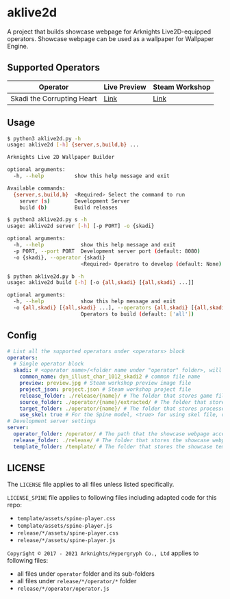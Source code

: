# aklive2d

A project that builds showcase webpage for Arknights Live2D-equipped operators. Showcase webpage can be used as a wallpaper for Wallpaper Engine.

## Supported Operators

| Operator | Live Preview | Steam Workshop |
|----------|--------------|----------------|
| Skadi the Corrupting Heart | [Link](https://arknights.halyul.dev/skadi/) | [Link](https://steamcommunity.com/sharedfiles/filedetails/?id=2492307783) |

## Usage

``` bash
$ python3 aklive2d.py -h  
usage: aklive2d [-h] {server,s,build,b} ...

Arknights Live 2D Wallpaper Builder

optional arguments:
  -h, --help          show this help message and exit

Available commands:
  {server,s,build,b}  <Required> Select the command to run
    server (s)        Development Server
    build (b)         Build releases
```
``` bash
$ python3 aklive2d.py s -h
usage: aklive2d server [-h] [-p PORT] -o {skadi}

optional arguments:
  -h, --help            show this help message and exit
  -p PORT, --port PORT  Development server port (default: 8080)
  -o {skadi}, --operator {skadi}
                        <Required> Operatro to develop (default: None)
```
``` bash
$ python aklive2d.py b -h
usage: aklive2d build [-h] [-o {all,skadi} [{all,skadi} ...]]

optional arguments:
  -h, --help            show this help message and exit
  -o {all,skadi} [{all,skadi} ...], --operators {all,skadi} [{all,skadi} ...]
                        Operators to build (default: ['all'])
```
## Config
``` yaml
# List all the supported operators under <operators> block
operators:
  # Single operator block
  skadi: # <operator name>/<folder name under "operator" folder>, will be used to replace <{name}>
    common_name: dyn_illust_char_1012_skadi2 # common file name
    preview: preview.jpg # Steam workshop preview image file
    project_json: project.json # Steam workshop project file
    release_folder: ./release/{name}/ # The folder that stores game files for the showcase webpage
    source_folder: ./operator/{name}/extracted/ # The folder that stores extracted game files
    target_folder: ./operator/{name}/ # The folder that stores processed game files
    use_skel: true # For the Spine model, <true> for using skel file, otherwise use json
# Development server settings
server:
  operator_folder: /operator/ # The path that the showcase webpage accesses game files
  release_folder: ./release/ # The folder that stores the showcase webpage
  template_folder: /template/ # The folder that stores the showcase template
```
## LICENSE

The `LICENSE` file applies to all files unless listed specifically.

`LICENSE_SPINE` file applies to following files including adapted code for this repo:

- `template/assets/spine-player.css`
- `template/assets/spine-player.js`
- `release/*/assets/spine-player.css`
- `release/*/assets/spine-player.js`

`Copyright © 2017 - 2021 Arknights/Hypergryph Co., Ltd` applies to following files:

- all files under `operator` folder and its sub-folders
- all files under `release/*/operator/*` folder
- `release/*/operator/operator.js`